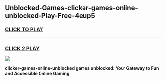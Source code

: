 
## Unblocked-Games-clicker-games-online-unblocked-Play-Free-4eup5
<h3>
<a href="https://premium76.site?title=clicker-games-online-unblocked&ref=19M">CLICK TO PLAY</a></h3>
<hr>

<h3>
<a href="https://premium76.site?title=clicker-games-online-unblocked&ref=19M">CLICK 2 PLAY</a>
  
</h3>

<a href="https://premium76.site?title=clicker-games-online-unblocked&ref=19M"><img src="https://clearcache.store/games.png"></a>


**clicker-games-online-unblocked games unblocked: Your Gateway to Fun and Accessible Online Gaming**
